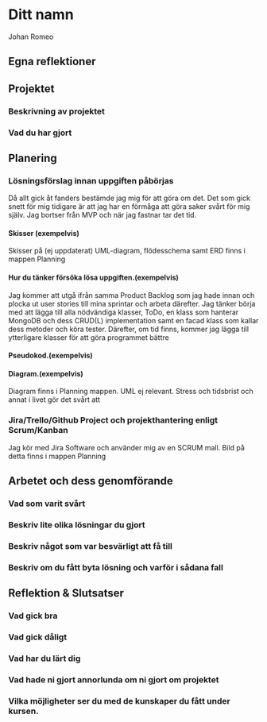 # Ditt namn
Johan Romeo

## Egna reflektioner

## Projektet

### Beskrivning av projektet

### Vad du har gjort

## Planering

### Lösningsförslag innan uppgiften påbörjas
Då allt gick åt fanders bestämde jag mig för att göra om det. Det som gick snett för mig tidigare är att jag har en förmåga att göra saker svårt för mig själv. Jag bortser från MVP och när jag fastnar tar det tid.

#### Skisser (exempelvis)
Skisser på (ej uppdaterat) UML-diagram, flödesschema samt ERD finns i mappen Planning

#### Hur du tänker försöka lösa uppgiften.(exempelvis)
Jag kommer att utgå ifrån samma Product Backlog som jag hade innan och plocka ut user stories till mina sprintar och arbeta därefter. Jag tänker börja med att lägga till alla nödvändiga klasser, ToDo, en klass som hanterar MongoDB och dess CRUD(L) implementation samt en facad klass som kallar dess metoder och köra tester. Därefter, om tid finns, kommer jag lägga till ytterligare klasser för att göra programmet bättre
#### Pseudokod.(exempelvis)

#### Diagram.(exempelvis)
Diagram finns i Planning mappen. UML ej relevant. Stress och tidsbrist och annat i livet gör det svårt att
### Jira/Trello/Github Project och projekthantering enligt Scrum/Kanban
Jag kör med Jira Software och använder mig av en SCRUM mall. Bild på detta finns i mappen Planning
## Arbetet och dess genomförande

### Vad som varit svårt

### Beskriv lite olika lösningar du gjort

### Beskriv något som var besvärligt att få till

### Beskriv om du fått byta lösning och varför i sådana fall

## Reflektion & Slutsatser

### Vad gick bra

### Vad gick dåligt

### Vad har du lärt dig

### Vad hade ni gjort annorlunda om ni gjort om projektet

### Vilka möjligheter ser du med de kunskaper du fått under kursen.
